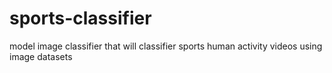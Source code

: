# sports-classifier
model image classifier that will classifier sports human activity videos using image datasets
